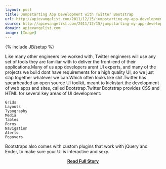 ```yaml
---
layout: post
title: Jumpstarting App Development with Twitter Bootstrap
url: http://apievangelist.com/2011/12/15/jumpstarting-my-app-development-with-twitter-bootstrap/
source: http://apievangelist.com/2011/12/15/jumpstarting-my-app-development-with-twitter-bootstrap/
domain: apievangelist.com
image: [Image]
---
```

{% include JB/setup %}<p>Like many other engineers Ive worked with, Twitter engineers will use any set of tools they are familiar with to deliver the front-end of their applications.Many of us app developers arent UI experts, and many of the projects we build dont have requirements for a high quality UI, so we just slap together whatever we can.Which often looks like shit.Twitter has spearheaded an open source UI toolkit, meant to kickstart the development of web apps and sites, called Bootstrap.Twitter Bootstrap provides CSS and HTML for several key areas of UI development:

	Grids
	Layouts
	Typography
	Media
	Tables
	Forms
	Navigation
	Alerts
	Popovers

Bootstraps also comes with custom plugins that work with jQuery and Ender, to make sure your UI is interactive and sexy.</p>
<center><p><a href="http://apievangelist.com/2011/12/15/jumpstarting-my-app-development-with-twitter-bootstrap/" style='padding:25px; font-sze:18px; font-weight: bold;'>Read Full Story</a></p></center>
